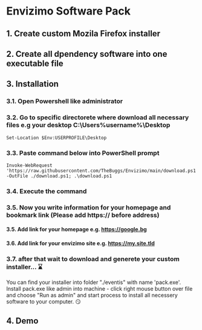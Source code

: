# Envizimo Software Pack

## 1. Create custom Mozila Firefox installer

## 2. Create all dpendency software into one executable file

## 3. Installation

### 3.1. Open Powershell like administrator

### 3.2. Go to specific directorete where download all necessary files e.g your desktop C:\Users\%username%\Desktop

```powershel
Set-Location $Env:USERPROFILE\Desktop
```

### 3.3. Pаstе command below into PowerShell prompt

```powershel
Invoke-WebRequest 'https://raw.githubusercontent.com/TheBuggs/Envizimo/main/download.ps1' -OutFile ./download.ps1; .\download.ps1
```

### 3.4. Execute the command

### 3.5. Now you write information for your homepage and bookmark link (Please add https:// before address)

#### 3.5. Add link for your homepage e.g. https://google.bg

#### 3.6. Add link for your envizimo site e.g. https://my.site.tld

### 3.7. after that wait to download and generete your custom installer... :hourglass:

You can find your installer into folder "./eventis" with name 'pack.exe'. Install pack.exe like admin into machine - click right mouse button over file and choose "Run as admin" and start process to install all necessery software to your computer. :smirk:

## 4. Demo
